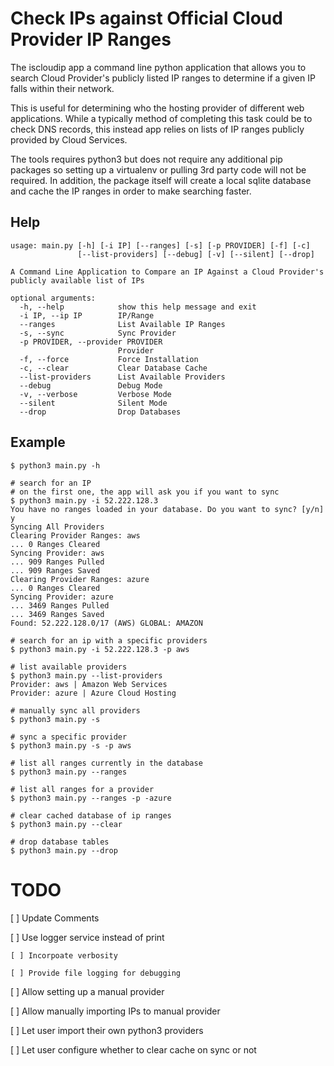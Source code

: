# Check IPs against Official Cloud Provider IP Ranges

The iscloudip app a command line python application that allows you to search Cloud Provider's publicly listed IP ranges to determine if a given IP falls within their network.

This is useful for determining who the hosting provider of different web applications. While a typically method of completing this task could be to check DNS records, this instead app relies on lists of IP ranges publicly provided by Cloud Services.

The tools requires python3 but does not require any additional pip packages so setting up a virtualenv or pulling 3rd party code will not be required. In addition, the package itself will create a local sqlite database and cache the IP ranges in order to make searching faster.


## Help

```
usage: main.py [-h] [-i IP] [--ranges] [-s] [-p PROVIDER] [-f] [-c]
               [--list-providers] [--debug] [-v] [--silent] [--drop]

A Command Line Application to Compare an IP Against a Cloud Provider's publicly available list of IPs

optional arguments:
  -h, --help            show this help message and exit
  -i IP, --ip IP        IP/Range
  --ranges              List Available IP Ranges
  -s, --sync            Sync Provider
  -p PROVIDER, --provider PROVIDER
                        Provider
  -f, --force           Force Installation
  -c, --clear           Clear Database Cache
  --list-providers      List Available Providers
  --debug               Debug Mode
  -v, --verbose         Verbose Mode
  --silent              Silent Mode
  --drop                Drop Databases
  ```

## Example

```
$ python3 main.py -h

# search for an IP
# on the first one, the app will ask you if you want to sync
$ python3 main.py -i 52.222.128.3
You have no ranges loaded in your database. Do you want to sync? [y/n] y
Syncing All Providers
Clearing Provider Ranges: aws
... 0 Ranges Cleared
Syncing Provider: aws
... 909 Ranges Pulled
... 909 Ranges Saved
Clearing Provider Ranges: azure
... 0 Ranges Cleared
Syncing Provider: azure
... 3469 Ranges Pulled
... 3469 Ranges Saved
Found: 52.222.128.0/17 (AWS) GLOBAL: AMAZON

# search for an ip with a specific providers
$ python3 main.py -i 52.222.128.3 -p aws

# list available providers
$ python3 main.py --list-providers
Provider: aws | Amazon Web Services
Provider: azure | Azure Cloud Hosting

# manually sync all providers
$ python3 main.py -s

# sync a specific provider
$ python3 main.py -s -p aws

# list all ranges currently in the database
$ python3 main.py --ranges

# list all ranges for a provider
$ python3 main.py --ranges -p -azure

# clear cached database of ip ranges
$ python3 main.py --clear

# drop database tables
$ python3 main.py --drop

```

# TODO

[ ] Update Comments

[ ] Use logger service instead of print

    [ ] Incorpoate verbosity

    [ ] Provide file logging for debugging

[ ] Allow setting up a manual provider

[ ] Allow manually importing IPs to manual provider

[ ] Let user import their own python3 providers

[ ] Let user configure whether to clear cache on sync or not
